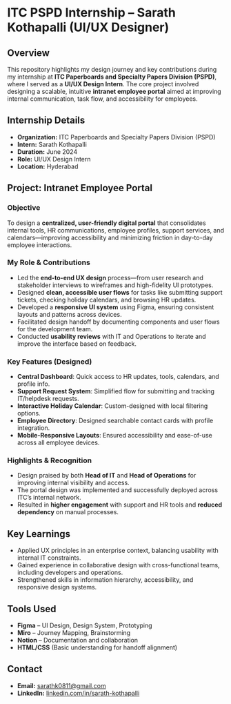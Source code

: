 # ITC PSPD Internship – Sarath Kothapalli (UI/UX Designer)

## Overview  
This repository highlights my design journey and key contributions during my internship at **ITC Paperboards and Specialty Papers Division (PSPD)**, where I served as a **UI/UX Design Intern**. The core project involved designing a scalable, intuitive **intranet employee portal** aimed at improving internal communication, task flow, and accessibility for employees.

## Internship Details  
- **Organization:** ITC Paperboards and Specialty Papers Division (PSPD)  
- **Intern:** Sarath Kothapalli  
- **Duration:** June 2024  
- **Role:** UI/UX Design Intern  
- **Location:** Hyderabad  

## Project: Intranet Employee Portal

### Objective  
To design a **centralized, user-friendly digital portal** that consolidates internal tools, HR communications, employee profiles, support services, and calendars—improving accessibility and minimizing friction in day-to-day employee interactions.

### My Role & Contributions  
- Led the **end-to-end UX design** process—from user research and stakeholder interviews to wireframes and high-fidelity UI prototypes.  
- Designed **clean, accessible user flows** for tasks like submitting support tickets, checking holiday calendars, and browsing HR updates.  
- Developed a **responsive UI system** using Figma, ensuring consistent layouts and patterns across devices.  
- Facilitated design handoff by documenting components and user flows for the development team.  
- Conducted **usability reviews** with IT and Operations to iterate and improve the interface based on feedback.

### Key Features (Designed)
- **Central Dashboard**: Quick access to HR updates, tools, calendars, and profile info.  
- **Support Request System**: Simplified flow for submitting and tracking IT/helpdesk requests.  
- **Interactive Holiday Calendar**: Custom-designed with local filtering options.  
- **Employee Directory**: Designed searchable contact cards with profile integration.  
- **Mobile-Responsive Layouts**: Ensured accessibility and ease-of-use across all employee devices.

### Highlights & Recognition  
- Design praised by both **Head of IT** and **Head of Operations** for improving internal visibility and access.  
- The portal design was implemented and successfully deployed across ITC’s internal network.  
- Resulted in **higher engagement** with support and HR tools and **reduced dependency** on manual processes.

## Key Learnings  
- Applied UX principles in an enterprise context, balancing usability with internal IT constraints.  
- Gained experience in collaborative design with cross-functional teams, including developers and operations.  
- Strengthened skills in information hierarchy, accessibility, and responsive design systems.

## Tools Used  
- **Figma** – UI Design, Design System, Prototyping  
- **Miro** – Journey Mapping, Brainstorming  
- **Notion** – Documentation and collaboration  
- **HTML/CSS** (Basic understanding for handoff alignment)

## Contact  
- **Email:** sarathk0811@gmail.com  
- **LinkedIn:** [linkedin.com/in/sarath-kothapalli](https://www.linkedin.com/in/sarath-kothapalli/)
